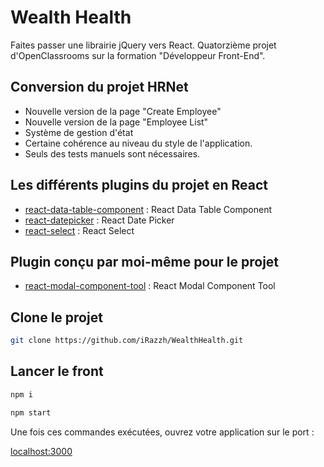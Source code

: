 # Wealth Health

Faites passer une librairie jQuery vers React.
Quatorzième projet d'OpenClassrooms sur la formation "Développeur Front-End".

## Conversion du projet HRNet

- Nouvelle version de la page "Create Employee"
- Nouvelle version de la page "Employee List"
- Système de gestion d'état
- Certaine cohérence au niveau du style de l'application.
- Seuls des tests manuels sont nécessaires. 

## Les différents plugins du projet en React

- [react-data-table-component](https://react-data-table-component.netlify.app/?path=/story/getting-started-intro--page) : React Data Table Component
- [react-datepicker](https://www.npmjs.com/package/react-datepicker) : React Date Picker
- [react-select](https://www.npmjs.com/package/react-select) : React Select

## Plugin conçu par moi-même pour le projet 

- [react-modal-component-tool](https://www.npmjs.com/package/react-modal-component-tool) : React Modal Component Tool

## Clone le projet

```bash
git clone https://github.com/iRazzh/WealthHealth.git
```

## Lancer le front 

```bash
npm i
```
```bash
npm start
```

Une fois ces commandes exécutées, ouvrez votre application sur le port : 

[localhost:3000](http://localhost:3000)